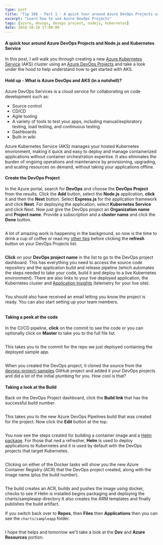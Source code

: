 ```yaml
---
type: post
title: "Tip 168 - Part 1 - A quick tour around Azure DevOps Projects using Node.js and AKS"
excerpt: "Learn how to use Azure DevOps Projects"
tags: [azure, devops, devops projext, nodejs, kubernetes]
date: 2018-10-28 17:00:00
---
```

 
#### A quick tour around Azure DevOps Projects and Node.js and Kubernetes Service

In this post, I will walk you through creating a new [Azure Kubernetes Service](https://azure.microsoft.com/en-us/services/kubernetes-service/) (AKS) cluster using an [Azure DevOps Projects](https://azure.microsoft.com/en-us/features/devops-projects/) and take a look under the hood to help understand how to get started with AKS.

#### Hold up - What is Azure DevOps and AKS (in a nutshell)?

Azure DevOps Services is a cloud service for collaborating on code development such as: 

* Source control
* CD/CD
* Agile tooling
* A variety of tools to test your apps, including manual/exploratory testing, load testing, and continuous testing
* Dashboards
* Built-in wiki

Azure Kubernetes Service (AKS) manages your hosted Kubernetes environment, making it quick and easy to deploy and manage containerized applications without container orchestration expertise. It also eliminates the burden of ongoing operations and maintenance by provisioning, upgrading, and scaling resources on demand, without taking your applications offline.

#### Create the DevOps Project

In the Azure portal, search for **DevOps** and choose the **DevOps Project** from the results. Click the **Add** button, select the **Node.js** application, **click** it and then the **Next** button. Select **Express.js** for the application framework and click **Next**. For deploying the application, select **Kubernetes Service** and click Next. Now just give the DevOps project an **Organization name** and **Project name**. Provide a subscription and a **cluster name** and click the **Done** button. 

<img :src="$withBase('/files/devops-k8s1.gif')">

A lot of amazing work is happening in the background, so now is the time to drink a cup of coffee or read my [other tips](http://azuredev.tips) before clicking the **refresh** button on your DevOps Projects list. 

<img :src="$withBase('/files/devops-k8s2.png')">

**Click** on your **DevOps project name** in the list to go to the DevOps project dashboard. This has everything you need to access the source code repository and the application build and release pipeline (which automates the steps needed to take your code, build it and deploy to a live Kubernetes environment).  There are also links to your live deployed application, the Kubernetes cluster and [Application Insights](https://docs.microsoft.com/en-us/azure/application-insights/app-insights-overview) (telemetry for your live site).

<img :src="$withBase('/files/devops-k8s3.png')">

You should also have received an email letting you know the project is ready. You can also start setting up your team members. 

<img :src="$withBase('/files/devops-k8s20.png')">

#### Taking a peek at the code
In the CI/CD pipeline, **click** on the commit to see the code or you can optionally click on **Master** to take you to the full file list.

<img :src="$withBase('/files/devops-k8s4.png')">

This takes you to the commit for the repo we just deployed containing the deployed sample app.

<img :src="$withBase('/files/devops-k8s5.png')">

When you created the DevOps project, it cloned the source from the [devops-project-samples](https://github.com/Microsoft/devops-project-samples) GitHub project and added it your DevOps projects and did a lot of the initial plumbing for you. How cool is that?

#### Taking a look at the Build

Back on the DevOps Project dashboard, click the **Build link** that has the successful build number.

<img :src="$withBase('/files/devops-k8s6.png')">

This takes you to the new Azure DevOps Pipelines build that was created for the project. Now click the **Edit** button at the top.

<img :src="$withBase('/files/devops-k8s7.png')">

You now see the steps created for building a container image and a [Helm package](https://helm.sh/). For those that ned a refresher, **Helm** is used to deploy applications to Kubernetes and it is used by default with the DevOps projects that target Kubernetes.

<img :src="$withBase('/files/devops-k8s8.png')">

Clicking on either of the Docker tasks will show you the new Azure Container Registry (ACR) that the DevOps project created, along with the image name (plus the build number).

<img :src="$withBase('/files/devops-k8s9.png')">

The build creates an ACR, builds and pushes the image using docker, checks to see if Helm is installed begins packaging and deploying the charts/sampleapp directory It also creates the ARM templates and finally publishes the build artifact.

If you switch back over to **Repos**, then **Files** then **Applications** then you can see the `charts/sampleapp` folder. 

<img :src="$withBase('/files/devops-k8s10.png')">

I hope that helps and tomorrow we'll take a look at the **Dev** and **Azure Resources** portion.

